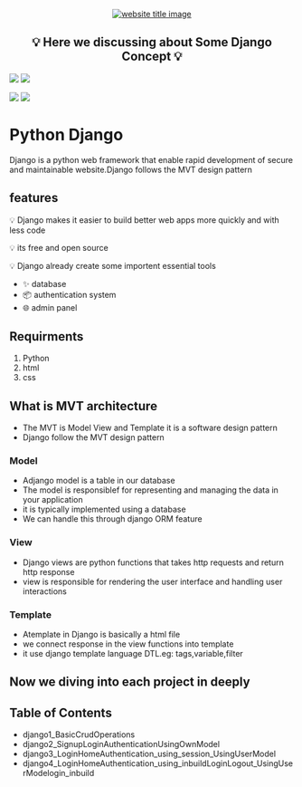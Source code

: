 <p align="center">
  <a href=""><img src="https://capsule-render.vercel.app/api?type=rect&color=666666&height=100&section=header&text=Python%20Django%20&fontSize=55%&fontColor=ffffff&fontAlignY=65" alt="website title image"></a>
  <h2 align="center">💡 Here we discussing about Some Django Concept 💡</h2>
</p>
<a class="header-badge" target="_blank" href="https://www.linkedin.com/in/nadeem-parokkot-a85785242/"><img src="https://img.shields.io/badge/style--5eba00.svg?label=LinkedIn&logo=linkedin&style=social"></a>
<a href="https://github.com/nadeemparokkot" alt="nadeem"><img src="https://img.shields.io/badge/Build by - Nadeem Parokkot-blue" /></a>

 <a href="https://www.python.org/"><img src="https://img.shields.io/badge/language-python-blue?style=for-the-badge"></a>
 <a href="https://www.python.org/"><img src="https://img.shields.io/badge/framework-Django-green?style=for-the-badge"></a>
 

# Python Django
Django is a python web framework that enable rapid development of secure and maintainable website.Django follows the MVT design pattern

## features
💡 Django makes it easier to build better web apps more quickly and with less code

💡 its free and open source 

💡 Django already create some importent essential tools

- ✨ database
- 📦 authentication system
- 🌐 admin panel
## Requirments
1. Python
2. html
3. css
## What is MVT architecture
- The MVT is Model View and Template it is a software design pattern
- Django follow the MVT design pattern
### Model
- Adjango model is a table in our database
- The model is responsiblef for representing and managing the data in your application
- it is typically implemented using a database
- We can handle this through django ORM feature
### View 
- Django views are python functions that takes http requests and return http response
- view is responsible for rendering the user interface and handling user interactions
### Template
- Atemplate in Django is basically a html file
- we connect response in the view functions into template
- it use django template language DTL.eg: tags,variable,filter

## Now we diving into each project in deeply
## Table of Contents
- django1_BasicCrudOperations
- django2_SignupLoginAuthenticationUsingOwnModel
- django3_LoginHomeAuthentication_using_session_UsingUserModel
- django4_LoginHomeAuthentication_using_inbuildLoginLogout_UsingUserModelogin_inbuild
